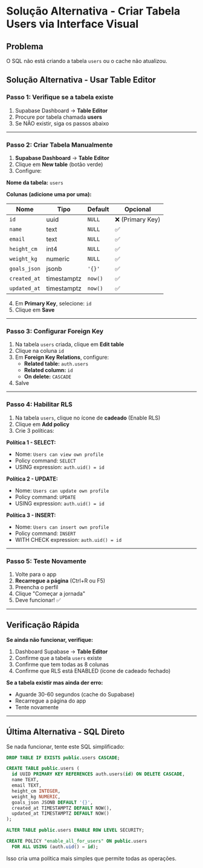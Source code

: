 # Solução Alternativa - Criar Tabela Users via Interface Visual

## Problema
O SQL não está criando a tabela `users` ou o cache não atualizou.

## Solução Alternativa - Usar Table Editor

### Passo 1: Verifique se a tabela existe

1. Supabase Dashboard → **Table Editor**
2. Procure por tabela chamada **users**
3. Se NÃO existir, siga os passos abaixo

---

### Passo 2: Criar Tabela Manualmente

1. **Supabase Dashboard** → **Table Editor**
2. Clique em **New table** (botão verde)
3. Configure:

**Nome da tabela:** `users`

**Colunas (adicione uma por uma):**

| Nome | Tipo | Default | Opcional |
|------|------|---------|----------|
| `id` | uuid | `NULL` | ❌ (Primary Key) |
| `name` | text | `NULL` | ✅ |
| `email` | text | `NULL` | ✅ |
| `height_cm` | int4 | `NULL` | ✅ |
| `weight_kg` | numeric | `NULL` | ✅ |
| `goals_json` | jsonb | `'{}'` | ✅ |
| `created_at` | timestamptz | `now()` | ✅ |
| `updated_at` | timestamptz | `now()` | ✅ |

4. Em **Primary Key**, selecione: `id`
5. Clique em **Save**

---

### Passo 3: Configurar Foreign Key

1. Na tabela `users` criada, clique em **Edit table**
2. Clique na coluna `id`
3. Em **Foreign Key Relations**, configure:
   - **Related table:** `auth.users`
   - **Related column:** `id`
   - **On delete:** `CASCADE`
4. Salve

---

### Passo 4: Habilitar RLS

1. Na tabela `users`, clique no ícone de **cadeado** (Enable RLS)
2. Clique em **Add policy**
3. Crie 3 políticas:

**Política 1 - SELECT:**
- Nome: `Users can view own profile`
- Policy command: `SELECT`
- USING expression: `auth.uid() = id`

**Política 2 - UPDATE:**
- Nome: `Users can update own profile`
- Policy command: `UPDATE`
- USING expression: `auth.uid() = id`

**Política 3 - INSERT:**
- Nome: `Users can insert own profile`
- Policy command: `INSERT`
- WITH CHECK expression: `auth.uid() = id`

---

### Passo 5: Teste Novamente

1. Volte para o app
2. **Recarregue a página** (Ctrl+R ou F5)
3. Preencha o perfil
4. Clique "Começar a jornada"
5. Deve funcionar! ✅

---

## Verificação Rápida

**Se ainda não funcionar, verifique:**

1. Dashboard Supabase → **Table Editor**
2. Confirme que a tabela `users` existe
3. Confirme que tem todas as 8 colunas
4. Confirme que RLS está ENABLED (ícone de cadeado fechado)

**Se a tabela existir mas ainda der erro:**
- Aguarde 30-60 segundos (cache do Supabase)
- Recarregue a página do app
- Tente novamente

---

## Última Alternativa - SQL Direto

Se nada funcionar, tente este SQL simplificado:

```sql
DROP TABLE IF EXISTS public.users CASCADE;

CREATE TABLE public.users (
  id UUID PRIMARY KEY REFERENCES auth.users(id) ON DELETE CASCADE,
  name TEXT,
  email TEXT,
  height_cm INTEGER,
  weight_kg NUMERIC,
  goals_json JSONB DEFAULT '{}',
  created_at TIMESTAMPTZ DEFAULT NOW(),
  updated_at TIMESTAMPTZ DEFAULT NOW()
);

ALTER TABLE public.users ENABLE ROW LEVEL SECURITY;

CREATE POLICY "enable_all_for_users" ON public.users
  FOR ALL USING (auth.uid() = id);
```

Isso cria uma política mais simples que permite todas as operações.
